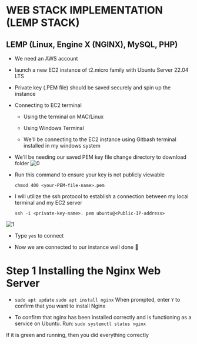 # WEB STACK IMPLEMENTATION (LEMP STACK)

## LEMP (Linux, Engine X (NGINX), MySQL, PHP)

- We need an AWS account

- launch a new EC2 instance of t2.micro family with Ubuntu Server 22.04 LTS

- Private key (.PEM file) should be saved securely and spin up the instance

- Connecting to EC2 terminal

  - Using the terminal on MAC/Linux

  - Using Windows Terminal

  - We'll be connecting to the EC2 instance using Gitbash terminal installed in my windows system
  
- We'll be needing our saved PEM key file change directory to download folder 
![0](https://user-images.githubusercontent.com/123396933/235159484-1bd168a5-8bd9-4ea5-a1c6-d3defeb4fac9.PNG)

- Run this command to ensure your key is not publicly viewable

  `chmod 400 <your-PEM-file-name>.pem`

- I will utilize the ssh protocol to establish a connection between my local terminal and my EC2 server

  `ssh -i <private-key-name>. pem ubuntu@<Public-IP-address>`

![1](https://user-images.githubusercontent.com/123396933/235173887-6f58b62a-fdeb-4316-a126-4e841f2f7936.PNG)

- Type `yes` to connect

- Now we are connected to our instance well done 🎉

# Step 1 Installing the Nginx Web Server

- `sudo apt update` `sudo apt install nginx` When prompted, enter `Y` to confirm that you want to install Nginx

- To confirm that nginx has been installed correctly and is functioning as a service on Ubuntu. Run: `sudo systemctl status nginx`

If it is green and running, then you did everything correctly


